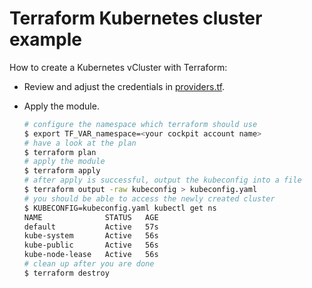 # Terraform Kubernetes cluster example

How to create a Kubernetes vCluster with Terraform:

* Review and adjust the credentials in [providers.tf](./providers.tf).
* Apply the module.

	```bash
	# configure the namespace which terraform should use
	$ export TF_VAR_namespace=<your cockpit account name>
	# have a look at the plan
	$ terraform plan
	# apply the module
	$ terraform apply
	# after apply is successful, output the kubeconfig into a file
	$ terraform output -raw kubeconfig > kubeconfig.yaml
	# you should be able to access the newly created cluster
	$ KUBECONFIG=kubeconfig.yaml kubectl get ns
	NAME              STATUS   AGE
	default           Active   57s
	kube-system       Active   56s
	kube-public       Active   56s
	kube-node-lease   Active   56s
	# clean up after you are done
	$ terraform destroy
	```
